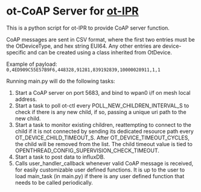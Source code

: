 # ot-CoAP Server for [ot-IPR](https://github.com/edward62740/ot-IPR)


This is a python script for ot-IPR to provide CoAP server function.

CoAP messages are sent in CSV format, where the first two entries must be the OtDeviceType, and hex string EUI64.
Any other entries are device-specific and can be created using a class inherited from OtDevice.

Example of payload: ```0,4ED909C55E57B9F6,448328,91281,839192839,10000028911,1,1```


Running main.py will do the following tasks:
    
1. Start a CoAP server on port 5683, and bind to wpan0 i/f on mesh local address.
2. Start a task to poll ot-ctl every POLL_NEW_CHILDREN_INTERVAL_S to check if there is any new child, if so, passing a unique uri path to the new child.
3. Start a task to monitor existing children, reattempting to connect to the child if it is not connected by sending its dedicated resource path every OT_DEVICE_CHILD_TIMEOUT_S.
    After OT_DEVICE_TIMEOUT_CYCLES, the child will be removed from the list. The child timeout value is tied to OPENTHREAD_CONFIG_SUPERVISION_CHECK_TIMEOUT.
4. Start a task to post data to influxDB.
5. Calls user_handler_callback whenever valid CoAP message is received, for easily customizable user defined functions. It is up to the user to load main_task (in main.py) 
if there is any user defined function that needs to be called periodically.

